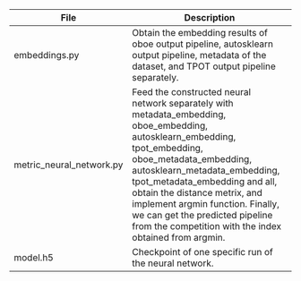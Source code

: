 | File     | Description         |
| ---------- | --------------------------------------------------------------- |
| embeddings.py | Obtain the embedding results of oboe output pipeline, autosklearn output pipeline, metadata of the dataset, and TPOT output pipeline separately. |
| metric_neural_network.py| Feed the constructed neural network separately with metadata_embedding, oboe_embedding, autosklearn_embedding, tpot_embedding, oboe_metadata_embedding, autosklearn_metadata_embedding, tpot_metadata_embedding and all, obtain the distance metrix, and implement argmin function. Finally, we can get the predicted pipeline from the competition with the index obtained from argmin. |
| model.h5 | Checkpoint of one specific run of the neural network. |
